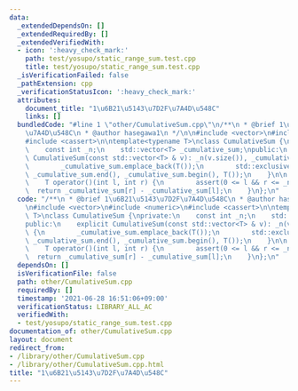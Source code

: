 ```yaml
---
data:
  _extendedDependsOn: []
  _extendedRequiredBy: []
  _extendedVerifiedWith:
  - icon: ':heavy_check_mark:'
    path: test/yosupo/static_range_sum.test.cpp
    title: test/yosupo/static_range_sum.test.cpp
  _isVerificationFailed: false
  _pathExtension: cpp
  _verificationStatusIcon: ':heavy_check_mark:'
  attributes:
    document_title: "1\u6B21\u5143\u7D2F\u7A4D\u548C"
    links: []
  bundledCode: "#line 1 \"other/CumulativeSum.cpp\"\n/**\n * @brief 1\u6B21\u5143\u7D2F\
    \u7A4D\u548C\n * @author hasegawa1\n */\n\n#include <vector>\n#include <numeric>\n\
    #include <cassert>\n\ntemplate<typename T>\nclass CumulativeSum {\nprivate:\n\
    \    const int _n;\n    std::vector<T> _cumulative_sum;\npublic:\n    explicit\
    \ CumulativeSum(const std::vector<T> & v): _n(v.size()), _cumulative_sum(v) {\n\
    \        _cumulative_sum.emplace_back(T());\n        std::exclusive_scan(_cumulative_sum.begin(),\
    \ _cumulative_sum.end(), _cumulative_sum.begin(), T());\n    }\n\n    // [l, r)\n\
    \    T operator()(int l, int r) {\n        assert(0 <= l && r <= _n);\n      \
    \  return _cumulative_sum[r] - _cumulative_sum[l];\n    }\n};\n"
  code: "/**\n * @brief 1\u6B21\u5143\u7D2F\u7A4D\u548C\n * @author hasegawa1\n */\n\
    \n#include <vector>\n#include <numeric>\n#include <cassert>\n\ntemplate<typename\
    \ T>\nclass CumulativeSum {\nprivate:\n    const int _n;\n    std::vector<T> _cumulative_sum;\n\
    public:\n    explicit CumulativeSum(const std::vector<T> & v): _n(v.size()), _cumulative_sum(v)\
    \ {\n        _cumulative_sum.emplace_back(T());\n        std::exclusive_scan(_cumulative_sum.begin(),\
    \ _cumulative_sum.end(), _cumulative_sum.begin(), T());\n    }\n\n    // [l, r)\n\
    \    T operator()(int l, int r) {\n        assert(0 <= l && r <= _n);\n      \
    \  return _cumulative_sum[r] - _cumulative_sum[l];\n    }\n};\n"
  dependsOn: []
  isVerificationFile: false
  path: other/CumulativeSum.cpp
  requiredBy: []
  timestamp: '2021-06-28 16:51:06+09:00'
  verificationStatus: LIBRARY_ALL_AC
  verifiedWith:
  - test/yosupo/static_range_sum.test.cpp
documentation_of: other/CumulativeSum.cpp
layout: document
redirect_from:
- /library/other/CumulativeSum.cpp
- /library/other/CumulativeSum.cpp.html
title: "1\u6B21\u5143\u7D2F\u7A4D\u548C"
---
```

